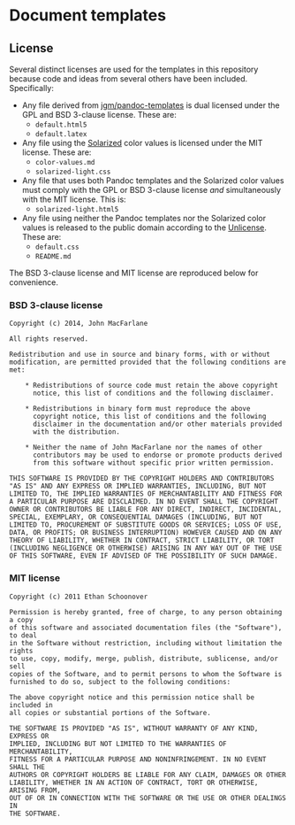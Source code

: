# Document templates

## License

Several distinct licenses are used for the templates in this repository because code and ideas from several others have been included. Specifically:

- Any file derived from [jgm/pandoc-templates](https://github.com/jgm/pandoc-templates/) is dual licensed under the GPL and BSD 3-clause license. These are:
    - `default.html5`
    - `default.latex`
- Any file using the [Solarized](http://ethanschoonover.com/solarized) color values is licensed under the MIT license. These are:
    - `color-values.md`
    - `solarized-light.css`
- Any file that uses both Pandoc templates and the Solarized color values must comply with the GPL or BSD 3-clause license *and* simultaneously with the MIT license. This is:
    - `solarized-light.html5`
- Any file using neither the Pandoc templates nor the Solarized color values is released to the public domain according to the [Unlicense](http://unlicense.org/). These are:
    - `default.css`
    - `README.md`

The BSD 3-clause license and MIT license are reproduced below for convenience.

### BSD 3-clause license

```
Copyright (c) 2014, John MacFarlane

All rights reserved.

Redistribution and use in source and binary forms, with or without
modification, are permitted provided that the following conditions are met:

    * Redistributions of source code must retain the above copyright
      notice, this list of conditions and the following disclaimer.

    * Redistributions in binary form must reproduce the above
      copyright notice, this list of conditions and the following
      disclaimer in the documentation and/or other materials provided
      with the distribution.

    * Neither the name of John MacFarlane nor the names of other
      contributors may be used to endorse or promote products derived
      from this software without specific prior written permission.

THIS SOFTWARE IS PROVIDED BY THE COPYRIGHT HOLDERS AND CONTRIBUTORS
"AS IS" AND ANY EXPRESS OR IMPLIED WARRANTIES, INCLUDING, BUT NOT
LIMITED TO, THE IMPLIED WARRANTIES OF MERCHANTABILITY AND FITNESS FOR
A PARTICULAR PURPOSE ARE DISCLAIMED. IN NO EVENT SHALL THE COPYRIGHT
OWNER OR CONTRIBUTORS BE LIABLE FOR ANY DIRECT, INDIRECT, INCIDENTAL,
SPECIAL, EXEMPLARY, OR CONSEQUENTIAL DAMAGES (INCLUDING, BUT NOT
LIMITED TO, PROCUREMENT OF SUBSTITUTE GOODS OR SERVICES; LOSS OF USE,
DATA, OR PROFITS; OR BUSINESS INTERRUPTION) HOWEVER CAUSED AND ON ANY
THEORY OF LIABILITY, WHETHER IN CONTRACT, STRICT LIABILITY, OR TORT
(INCLUDING NEGLIGENCE OR OTHERWISE) ARISING IN ANY WAY OUT OF THE USE
OF THIS SOFTWARE, EVEN IF ADVISED OF THE POSSIBILITY OF SUCH DAMAGE.
```

### MIT license

```
Copyright (c) 2011 Ethan Schoonover

Permission is hereby granted, free of charge, to any person obtaining a copy
of this software and associated documentation files (the "Software"), to deal
in the Software without restriction, including without limitation the rights
to use, copy, modify, merge, publish, distribute, sublicense, and/or sell
copies of the Software, and to permit persons to whom the Software is
furnished to do so, subject to the following conditions:

The above copyright notice and this permission notice shall be included in
all copies or substantial portions of the Software.

THE SOFTWARE IS PROVIDED "AS IS", WITHOUT WARRANTY OF ANY KIND, EXPRESS OR
IMPLIED, INCLUDING BUT NOT LIMITED TO THE WARRANTIES OF MERCHANTABILITY,
FITNESS FOR A PARTICULAR PURPOSE AND NONINFRINGEMENT. IN NO EVENT SHALL THE
AUTHORS OR COPYRIGHT HOLDERS BE LIABLE FOR ANY CLAIM, DAMAGES OR OTHER
LIABILITY, WHETHER IN AN ACTION OF CONTRACT, TORT OR OTHERWISE, ARISING FROM,
OUT OF OR IN CONNECTION WITH THE SOFTWARE OR THE USE OR OTHER DEALINGS IN
THE SOFTWARE.
```

